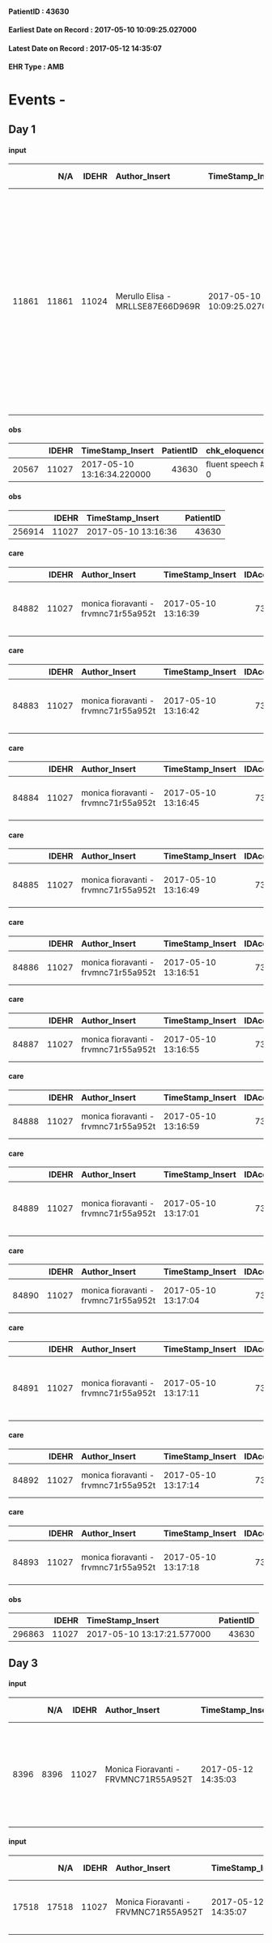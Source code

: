 
#### PatientID : 43630
#### Earliest Date on Record : 2017-05-10 10:09:25.027000
#### Latest Date on Record : 2017-05-12 14:35:07
#### EHR Type : AMB

# Events - 

## Day 1

#### input
|       |    N/A |   IDEHR | Author_Insert                    | TimeStamp_Insert           | EHRType   |   PatientID |   IDDigitalSignDocument | persone_vicine   |   Unnamed: 0_x.1 |   IDANAMNESI_SOCIALE | Patient   | FamigliaAltro   | Paziente_T   | FamigliaAltro_T   |   Non_Rilevabile_x.1 | Note_Non_Rilevabile_x.1   | opt_Problemi   | Note_I                                                                                                                                                                                                                                                                | ds_note_timori                                                                                                                                                                                                                                                                   | chk_contr_sintomi   | opt_paziente_a   | opt_famiglia_a   | opt_adeguatezza   | ds_note_ad                                                                 | opt_paziente_solo   | ds_note_con                                                                                                                                                                                       | opt_presente_assente   | Presenza_minori   | ds_familiari_coinv   | opt_necessario   | opt_presente   | opt_risorse_ec   | opt_paziente_psi   | ds_note_prio                                                                                                                                                                   | opt_paziente_ad   | opt_esenzione   |   ds_codice_es | Needs     | opt_disponibilita_f   | opt_famiglia_psi   | opt_disponibilit_paz   |
|------:|-------:|--------:|:---------------------------------|:---------------------------|:----------|------------:|------------------------:|:-----------------|-----------------:|---------------------:|:----------|:----------------|:-------------|:------------------|---------------------:|:--------------------------|:---------------|:----------------------------------------------------------------------------------------------------------------------------------------------------------------------------------------------------------------------------------------------------------------------|:---------------------------------------------------------------------------------------------------------------------------------------------------------------------------------------------------------------------------------------------------------------------------------|:--------------------|:-----------------|:-----------------|:------------------|:---------------------------------------------------------------------------|:--------------------|:--------------------------------------------------------------------------------------------------------------------------------------------------------------------------------------------------|:-----------------------|:------------------|:---------------------|:-----------------|:---------------|:-----------------|:-------------------|:-------------------------------------------------------------------------------------------------------------------------------------------------------------------------------|:------------------|:----------------|---------------:|:----------|:----------------------|:-------------------|:-----------------------|
| 11861 |  11861 |   11024 | Merullo Elisa - MRLLSE87E66D969R | 2017-05-10 10:09:25.027000 | AMB       |       43630 |                  744405 | N/A              |             6055 |                 3829 | Si#1      | Si#1            | No#0         | No#0              |                    0 | NR                        | Si#1           | Il pz √® informato di tutta la sua situazione clinica. Il figlio √® informato di tutto ma mi dice di non capire perch√© serva la nostra assistenza considerando che anche il MMG non capisce il senso dell'attivazione visto che il paziente sta tutto sommato benino | Il figlio riferisce nelle ultime settimane peggioramento clinico soprattutto in termini di deambulazione. Considerando che il pz √® sempre uscito da situazione cliniche impegnative pz e nucleo fanno fatica a pensare che sia arrivato il momento del peggioramento definitivo | controllo sintomi#0 | Indefinite#2     | Indefinite#2     | Da valutare#2     | Nucleo presente e che abita vicino ma fisicamente in casa non c'√® nessuno | Si#1                | Il pz vive da solo. I figli abitano e vivono nello stesso quartiere del pap√†. Famiglia presente ma non c'√® nessuno presente fisicamente. La coniuge del pz √® deceduta questa settimana in RSA. | Assente#0              | No#0              | sons                 | Si#1             | No#0           | Adeguate#1       | No#0               | Il bisogno espresso √® a livello clinico. Situazione confusa soprattutto per i figli: l'oncologia invita ad attivare il nostro servizio, il MMG di base sembrerebbe perplesso. | Parziale#1        | Si#1            |             48 | Clinici#0 | Da verificare#2       | No#0               | Da verificare#2        |

#### obs
|       |   IDEHR | TimeStamp_Insert           |   PatientID | chk_eloquence     | asthenia     | body_temp    | agitation_behavior_freq   | mood                | cognitive_state   |
|------:|--------:|:---------------------------|------------:|:------------------|:-------------|:-------------|:--------------------------|:--------------------|:------------------|
| 20567 |   11027 | 2017-05-10 13:16:34.220000 |       43630 | fluent speech # 0 | Moderate # 2 | Apyrexia # 0 | quiet # 0                 | irritabilit√ † # 05 | Polished # 2      |

#### obs
|        |   IDEHR | TimeStamp_Insert    |   PatientID |
|-------:|--------:|:--------------------|------------:|
| 256914 |   11027 | 2017-05-10 13:16:36 |       43630 |

#### care
|       |   IDEHR | Author_Insert                        | TimeStamp_Insert    |   IDAccess | EHRType   |   PatientID |   IDTERAPIE_OUTPAT_VIDAS | ds_dose   | opt_via_di_somm   | ds_ora                   | dt_data_inizio      |   opt_pregressa |   opt_somm_terapia |   opt_estemporanea |   opt_termina |   opt_somm_in_pompa | opt_farmaco                                      |
|------:|--------:|:-------------------------------------|:--------------------|-----------:|:----------|------------:|-------------------------:|:----------|:------------------|:-------------------------|:--------------------|----------------:|-------------------:|-------------------:|--------------:|--------------------:|:-------------------------------------------------|
| 84882 |   11027 | monica fioravanti - frvmnc71r55a952t | 2017-05-10 13:16:39 |      73218 | amb       |       43630 |                    62508 | 1 cp      | oral # 0 = 0      | 08 # 8; 12 # 12; 19 # 19 | 2017-05-10 00:00:00 |               0 |                  0 |                  0 |             0 |                   0 | metformin (1000 mg tablets metfonorm rev) # 1072 |

#### care
|       |   IDEHR | Author_Insert                        | TimeStamp_Insert    |   IDAccess | EHRType   |   PatientID |   IDTERAPIE_OUTPAT_VIDAS | ds_dose   | opt_via_di_somm   | ds_ora   | dt_data_inizio      |   opt_pregressa |   opt_somm_terapia |   opt_estemporanea |   opt_termina |   opt_somm_in_pompa | opt_farmaco                                     |
|------:|--------:|:-------------------------------------|:--------------------|-----------:|:----------|------------:|-------------------------:|:----------|:------------------|:---------|:--------------------|----------------:|-------------------:|-------------------:|--------------:|--------------------:|:------------------------------------------------|
| 84883 |   11027 | monica fioravanti - frvmnc71r55a952t | 2017-05-10 13:16:42 |      73218 | amb       |       43630 |                    62509 | 1 cp      | oral # 0 = 0      | 07 # 7   | 2017-05-10 00:00:00 |               0 |                  0 |                  0 |             0 |                   0 | pantoprazole (pantoprazole 40 mg tablets) # 964 |

#### care
|       |   IDEHR | Author_Insert                        | TimeStamp_Insert    |   IDAccess | EHRType   |   PatientID |   IDTERAPIE_OUTPAT_VIDAS | ds_dose   | opt_via_di_somm   | ds_ora   | dt_data_inizio      |   opt_pregressa |   opt_somm_terapia |   opt_estemporanea |   opt_termina |   opt_somm_in_pompa | opt_farmaco                             |
|------:|--------:|:-------------------------------------|:--------------------|-----------:|:----------|------------:|-------------------------:|:----------|:------------------|:---------|:--------------------|----------------:|-------------------:|-------------------:|--------------:|--------------------:|:----------------------------------------|
| 84884 |   11027 | monica fioravanti - frvmnc71r55a952t | 2017-05-10 13:16:45 |      73218 | amb       |       43630 |                    62510 | 1/2 cp    | oral # 0 = 0      | 20 # 20  | 2017-05-10 00:00:00 |               0 |                  0 |                  0 |             0 |                   0 | ramipril (ramipril 5 mg tablets) # 1316 |

#### care
|       |   IDEHR | Author_Insert                        | TimeStamp_Insert    |   IDAccess | EHRType   |   PatientID |   IDTERAPIE_OUTPAT_VIDAS | ds_dose   | opt_via_di_somm   | ds_ora   | dt_data_inizio      |   opt_pregressa |   opt_somm_terapia |   opt_estemporanea |   opt_termina |   opt_somm_in_pompa | opt_farmaco                             |
|------:|--------:|:-------------------------------------|:--------------------|-----------:|:----------|------------:|-------------------------:|:----------|:------------------|:---------|:--------------------|----------------:|-------------------:|-------------------:|--------------:|--------------------:|:----------------------------------------|
| 84885 |   11027 | monica fioravanti - frvmnc71r55a952t | 2017-05-10 13:16:49 |      73218 | amb       |       43630 |                    62511 | 1 cp      | oral # 0 = 0      | 07 # 7   | 2017-05-10 00:00:00 |               0 |                  0 |                  0 |             0 |                   0 | furosemide (25 mg lasix tablets) # 1223 |

#### care
|       |   IDEHR | Author_Insert                        | TimeStamp_Insert    |   IDAccess | EHRType   |   PatientID |   IDTERAPIE_OUTPAT_VIDAS | ds_altro_farmaco   | ds_dose   | opt_via_di_somm       | ds_ora   | dt_data_inizio      | ds_note_y     |   opt_pregressa |   opt_somm_terapia |   opt_estemporanea |   opt_termina |   opt_somm_in_pompa | opt_farmaco              |
|------:|--------:|:-------------------------------------|:--------------------|-----------:|:----------|------------:|-------------------------:|:-------------------|:----------|:----------------------|:---------|:--------------------|:--------------|----------------:|-------------------:|-------------------:|--------------:|--------------------:|:-------------------------|
| 84886 |   11027 | monica fioravanti - frvmnc71r55a952t | 2017-05-10 13:16:51 |      73218 | amb       |       43630 |                    62512 | ypstil             | 1 fl      | intramuscular # 2 = 2 | 10 # 10  | 2017-05-10 00:00:00 | every 2 weeks |               0 |                  0 |                  0 |             0 |                   0 | other (see notes) # 2004 |

#### care
|       |   IDEHR | Author_Insert                        | TimeStamp_Insert    |   IDAccess | EHRType   |   PatientID |   IDTERAPIE_OUTPAT_VIDAS | ds_altro_farmaco      | ds_dose   | opt_via_di_somm     | ds_ora   | dt_data_inizio      | ds_note_y      |   opt_pregressa |   opt_somm_terapia |   opt_estemporanea |   opt_termina |   opt_somm_in_pompa | opt_farmaco              |
|------:|--------:|:-------------------------------------|:--------------------|-----------:|:----------|------------:|-------------------------:|:----------------------|:----------|:--------------------|:---------|:--------------------|:---------------|----------------:|-------------------:|-------------------:|--------------:|--------------------:|:-------------------------|
| 84887 |   11027 | monica fioravanti - frvmnc71r55a952t | 2017-05-10 13:16:55 |      73218 | amb       |       43630 |                    62513 | nitroderivative 10 mg | 1 cer     | transdermal # 4 = 4 | 07 # 7   | 2017-05-10 00:00:00 | removes the 20 |               0 |                  0 |                  0 |             0 |                   0 | other (see notes) # 2004 |

#### care
|       |   IDEHR | Author_Insert                        | TimeStamp_Insert    |   IDAccess | EHRType   |   PatientID |   IDTERAPIE_OUTPAT_VIDAS | ds_altro_farmaco   | ds_dose   | opt_via_di_somm   | ds_ora   | dt_data_inizio      |   opt_pregressa |   opt_somm_terapia |   opt_estemporanea |   opt_termina |   opt_somm_in_pompa | opt_farmaco              |
|------:|--------:|:-------------------------------------|:--------------------|-----------:|:----------|------------:|-------------------------:|:-------------------|:----------|:------------------|:---------|:--------------------|----------------:|-------------------:|-------------------:|--------------:|--------------------:|:-------------------------|
| 84888 |   11027 | monica fioravanti - frvmnc71r55a952t | 2017-05-10 13:16:59 |      73218 | amb       |       43630 |                    62514 | januvia            | 1 cp      | oral # 0 = 0      | 08 # 8   | 2017-05-10 00:00:00 |               0 |                  0 |                  0 |             0 |                   0 | other (see notes) # 2004 |

#### care
|       |   IDEHR | Author_Insert                        | TimeStamp_Insert    |   IDAccess | EHRType   |   PatientID |   IDTERAPIE_OUTPAT_VIDAS | ds_dose   | opt_via_di_somm   | ds_ora   | dt_data_inizio      |   opt_pregressa |   opt_somm_terapia |   opt_estemporanea |   opt_termina |   opt_somm_in_pompa | opt_farmaco                               |
|------:|--------:|:-------------------------------------|:--------------------|-----------:|:----------|------------:|-------------------------:|:----------|:------------------|:---------|:--------------------|----------------:|-------------------:|-------------------:|--------------:|--------------------:|:------------------------------------------|
| 84889 |   11027 | monica fioravanti - frvmnc71r55a952t | 2017-05-10 13:17:01 |      73218 | amb       |       43630 |                    62515 | 1/4 cp    | oral # 0 = 0      | 08 # 8   | 2017-05-10 00:00:00 |               0 |                  0 |                  0 |             0 |                   0 | atenolol (atenolol 100 mg tablets) # 1240 |

#### care
|       |   IDEHR | Author_Insert                        | TimeStamp_Insert    |   IDAccess | EHRType   |   PatientID |   IDTERAPIE_OUTPAT_VIDAS | ds_altro_farmaco   | ds_dose   | opt_via_di_somm   | ds_ora   | dt_data_inizio      |   opt_pregressa |   opt_somm_terapia |   opt_estemporanea |   opt_termina |   opt_somm_in_pompa | opt_farmaco              |
|------:|--------:|:-------------------------------------|:--------------------|-----------:|:----------|------------:|-------------------------:|:-------------------|:----------|:------------------|:---------|:--------------------|----------------:|-------------------:|-------------------:|--------------:|--------------------:|:-------------------------|
| 84890 |   11027 | monica fioravanti - frvmnc71r55a952t | 2017-05-10 13:17:04 |      73218 | amb       |       43630 |                    62516 | ranolazine 500     | 1 cp      | oral # 0 = 0      | 20 # 20  | 2017-05-10 00:00:00 |               0 |                  0 |                  0 |             0 |                   0 | other (see notes) # 2004 |

#### care
|       |   IDEHR | Author_Insert                        | TimeStamp_Insert    |   IDAccess | EHRType   |   PatientID |   IDTERAPIE_OUTPAT_VIDAS | ds_dose   | opt_via_di_somm   | ds_ora   | dt_data_inizio      |   opt_pregressa |   opt_somm_terapia |   opt_estemporanea |   opt_termina |   opt_somm_in_pompa | opt_farmaco                                                |
|------:|--------:|:-------------------------------------|:--------------------|-----------:|:----------|------------:|-------------------------:|:----------|:------------------|:---------|:--------------------|----------------:|-------------------:|-------------------:|--------------:|--------------------:|:-----------------------------------------------------------|
| 84891 |   11027 | monica fioravanti - frvmnc71r55a952t | 2017-05-10 13:17:11 |      73218 | amb       |       43630 |                    62517 | 1 cp      | oral # 0 = 0      | 12 # 12  | 2017-05-10 00:00:00 |               0 |                  0 |                  0 |             0 |                   0 | acetylsalicylic acid (cardioaspirin 100 mg tablets) # 1150 |

#### care
|       |   IDEHR | Author_Insert                        | TimeStamp_Insert    |   IDAccess | EHRType   |   PatientID |   IDTERAPIE_OUTPAT_VIDAS | ds_altro_farmaco   | ds_dose   | opt_via_di_somm   | ds_ora   | dt_data_inizio      |   opt_pregressa |   opt_somm_terapia |   opt_estemporanea |   opt_termina |   opt_somm_in_pompa | opt_farmaco              |
|------:|--------:|:-------------------------------------|:--------------------|-----------:|:----------|------------:|-------------------------:|:-------------------|:----------|:------------------|:---------|:--------------------|----------------:|-------------------:|-------------------:|--------------:|--------------------:|:-------------------------|
| 84892 |   11027 | monica fioravanti - frvmnc71r55a952t | 2017-05-10 13:17:14 |      73218 | amb       |       43630 |                    62518 | rovustatina        | 1 cp      | oral # 0 = 0      | 20 # 20  | 2017-05-10 00:00:00 |               0 |                  0 |                  0 |             0 |                   0 | other (see notes) # 2004 |

#### care
|       |   IDEHR | Author_Insert                        | TimeStamp_Insert    |   IDAccess | EHRType   |   PatientID |   IDTERAPIE_OUTPAT_VIDAS | ds_dose   | opt_via_di_somm        | ds_ora   | dt_data_inizio      | ds_note_y   |   opt_pregressa |   opt_somm_terapia |   opt_estemporanea |   opt_termina |   opt_somm_in_pompa | opt_farmaco                                    |
|------:|--------:|:-------------------------------------|:--------------------|-----------:|:----------|------------:|-------------------------:|:----------|:-----------------------|:---------|:--------------------|:------------|----------------:|-------------------:|-------------------:|--------------:|--------------------:|:-----------------------------------------------|
| 84893 |   11027 | monica fioravanti - frvmnc71r55a952t | 2017-05-10 13:17:18 |      73218 | amb       |       43630 |                    62519 | 1 fl      | transmucosal # 11 = 11 | 10 # 10  | 2017-05-10 00:00:00 | every month |               0 |                  0 |                  0 |             0 |                   0 | leuprorelin (enantone 3.75 mg / ml sir) # 1554 |

#### obs
|        |   IDEHR | TimeStamp_Insert           |   PatientID |
|-------:|--------:|:---------------------------|------------:|
| 296863 |   11027 | 2017-05-10 13:17:21.577000 |       43630 |


## Day 3

#### input
|      |    N/A |   IDEHR | Author_Insert                        | TimeStamp_Insert    |   IDAccess | EHRType   |   PatientID |   IDDigitalSignDocument | persone_vicine   |   Unnamed: 0_y |   IDANAMNESI_MED |   Non_Rilevabile_y | Note_Non_Rilevabile_y   | diagnosis                                                                                                |
|-----:|-------:|--------:|:-------------------------------------|:--------------------|-----------:|:----------|------------:|------------------------:|:-----------------|---------------:|-----------------:|-------------------:|:------------------------|:---------------------------------------------------------------------------------------------------------|
| 8396 |   8396 |   11027 | Monica Fioravanti - FRVMNC71R55A952T | 2017-05-12 14:35:03 |      73480 | AMB       |       43630 |                  747007 | N/A              |          12106 |             6497 |                  0 | NR                      | 1994 carcinoide addominale con localizzazioni epatiche e linfonodi trattato per un anno con interferone. |

#### input
|       |    N/A |   IDEHR | Author_Insert                        | TimeStamp_Insert    |   IDAccess | EHRType   |   PatientID |   IDDigitalSignDocument | persone_vicine   |   Unnamed: 0_y.1 |   IDDIAGNOSI_ICD |   Non_Rilevabile_y.1 | Note_Non_Rilevabile_y.1   | I_ICD                                  | II_ICD                                                                        | III_ICD                                                                              | IV_ICD                                   | V_ICD                                               | VI_ICD                                                    |
|------:|-------:|--------:|:-------------------------------------|:--------------------|-----------:|:----------|------------:|------------------------:|:-----------------|-----------------:|-----------------:|---------------------:|:--------------------------|:---------------------------------------|:------------------------------------------------------------------------------|:-------------------------------------------------------------------------------------|:-----------------------------------------|:----------------------------------------------------|:----------------------------------------------------------|
| 17518 |  17518 |   11027 | Monica Fioravanti - FRVMNC71R55A952T | 2017-05-12 14:35:07 |      73480 | AMB       |       43630 |                  747008 | N/A              |             3079 |             3079 |                    0 | NR                        | 1715 - Tumori maligni dell'addome#2554 | 1977 - Tumori maligni secondari del fegato, specificati come metastatici#2155 | 1962 - Tumori maligni secondari e non specificati dei linfonodi intraaddominali#2142 | 185 - Tumori maligni della prostata#2112 | 4019 - Ipertensione essenziale non specificata#2334 | 4149 - Cardiopatia ischemica cronica non specificata#2341 |


